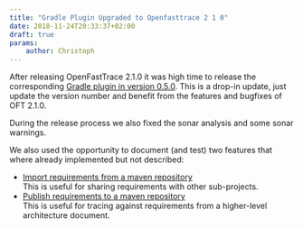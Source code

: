 ```yaml
---
title: "Gradle Plugin Upgraded to Openfasttrace 2 1 0"
date: 2018-11-24T20:33:37+02:00
draft: true
params:
    author: Christoph
---
```


After releasing OpenFastTrace 2.1.0 it was high time to release the corresponding [Gradle plugin in version 0.5.0](https://plugins.gradle.org/plugin/org.itsallcode.openfasttrace). This is a drop-in update, just update the version number and benefit from the features and bugfixes of OFT 2.1.0.

During the release process we also fixed the sonar analysis and some sonar warnings.

We also used the opportunity to document (and test) two features that where already implemented but not described:

- [Import requirements from a maven repository](https://github.com/itsallcode/openfasttrace-gradle#importing-external-requirements)  
  This is useful for sharing requirements with other sub-projects.
- [Publish requirements to a maven repository](https://github.com/itsallcode/openfasttrace-gradle#publishing-requirements-to-a-maven-repository)  
  This is useful for tracing against requirements from a higher-level architecture document.